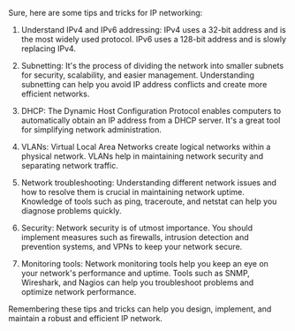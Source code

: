 Sure, here are some tips and tricks for IP networking:

1. Understand IPv4 and IPv6 addressing: IPv4 uses a 32-bit address and is the most widely used protocol. IPv6 uses a 128-bit address and is slowly replacing IPv4.

2. Subnetting: It's the process of dividing the network into smaller subnets for security, scalability, and easier management. Understanding subnetting can help you avoid IP address conflicts and create more efficient networks.

3. DHCP: The Dynamic Host Configuration Protocol enables computers to automatically obtain an IP address from a DHCP server. It's a great tool for simplifying network administration.

4. VLANs: Virtual Local Area Networks create logical networks within a physical network. VLANs help in maintaining network security and separating network traffic.

5. Network troubleshooting: Understanding different network issues and how to resolve them is crucial in maintaining network uptime. Knowledge of tools such as ping, traceroute, and netstat can help you diagnose problems quickly.

6. Security: Network security is of utmost importance. You should implement measures such as firewalls, intrusion detection and prevention systems, and VPNs to keep your network secure.

7. Monitoring tools: Network monitoring tools help you keep an eye on your network's performance and uptime. Tools such as SNMP, Wireshark, and Nagios can help you troubleshoot problems and optimize network performance.

Remembering these tips and tricks can help you design, implement, and maintain a robust and efficient IP network.
